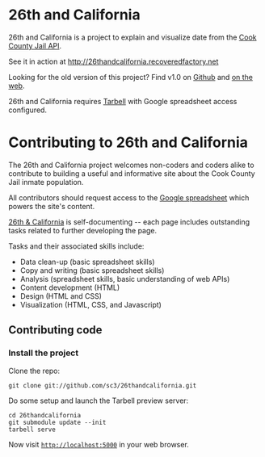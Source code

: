 # 26th and California

26th and California is a project to explain and visualize date from the [Cook County Jail API](https://github.com/sc3/cookcountyjail).

See it in action at http://26thandcalifornia.recoveredfactory.net

Looking for the old version of this project? Find v1.0 on [Github](https://github.com/sc3/26thandcalifornia-v1.0/) and [on the web](http://26thandcalifornia-v1.0.recoveredfactory.net).

26th and California requires [Tarbell](http://tarbell.tribapps.com) with Google spreadsheet access configured.

# Contributing to 26th and California

The 26th and California project welcomes non-coders and coders alike to contribute to building a useful and informative site about the Cook County Jail inmate population.

All contributors should request access to the [Google spreadsheet](https://docs.google.com/spreadsheet/ccc?key=0Ak3IIavLYTovdExmUldWMVVDR3I5MWtFU01Nc054Mmc&usp=drive_web) which powers the site's content. 

[26th & California](http://26thandcalifornia.recoveredfactory.net) is self-documenting -- each page includes outstanding tasks related to further developing the page.

Tasks and their associated skills include:

* Data clean-up (basic spreadsheet skills)
* Copy and writing (basic spreadsheet skills)
* Analysis (spreadsheet skills, basic understanding of web APIs)
* Content development (HTML)
* Design (HTML and CSS)
* Visualization (HTML, CSS, and Javascript) 

## Contributing code

### Install the project

Clone the repo:

    git clone git://github.com/sc3/26thandcalifornia.git 

Do some setup and launch the Tarbell preview server:

    cd 26thandcalifornia
    git submodule update --init
    tarbell serve

Now visit [`http://localhost:5000`](http://localhost:5000) in your web browser.

### 

